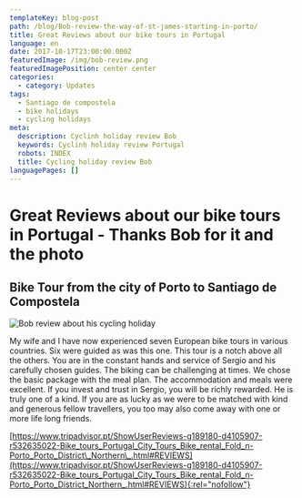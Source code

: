 ```yaml
---
templateKey: blog-post
path: /blog/Bob-review-the-way-of-st-james-starting-in-porto/
title: Great Reviews about our bike tours in Portugal
language: en
date: 2017-10-17T23:00:00.000Z
featuredImage: /img/bob-review.png
featuredImagePosition: center center
categories:
  - category: Updates
tags:
  - Santiago de compostela
  - bike holidays
  - cycling holidays
meta:
  description: Cyclinh holiday review Bob
  keywords: Cyclinh holiday review Portugal
  robots: INDEX
  title: Cycling holiday review Bob
languagePages: []
---
```

# Great Reviews about our bike tours in Portugal - Thanks Bob for it and the photo

## Bike Tour from the city of Porto to Santiago de Compostela

![Bob review about his cycling holiday](/img/bob-review.png "Bob review about his cycling holiday")

My wife and I have now experienced seven European bike tours in various countries. Six were guided as was this one. This tour is a notch above all the others. You are in the constant hands and service of Sergio and his carefully chosen guides. The biking can be challenging at times. We chose the basic package with the meal plan. The accommodation and meals were excellent. If you invest and trust in Sergio, you will be richly rewarded. He is truly one of a kind. If you are as lucky as we were to be matched with kind and generous fellow travellers, you too may also come away with one or more life long friends.







[https://www.tripadvisor.pt/ShowUserReviews-g189180-d4105907-r532635022-Bike_tours_Portugal_City_Tours_Bike_rental_Fold_n-Porto_Porto_District\_Northern\_.html#REVIEWS](https://www.tripadvisor.pt/ShowUserReviews-g189180-d4105907-r532635022-Bike_tours_Portugal_City_Tours_Bike_rental_Fold_n-Porto_Porto_District_Northern_.html#REVIEWS){:rel="nofollow"}
